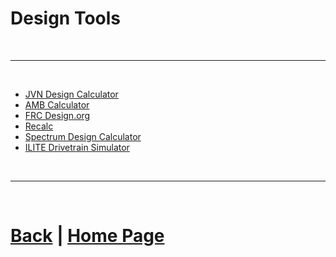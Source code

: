 # Design Tools

<br>

***

<br>

- [JVN Design Calculator](https://www.chiefdelphi.com/uploads/default/original/3X/2/b/2bf9206b962f74ed5556a0ae936ef0bf365ac975.xlsx)
- [AMB Calculator](https://ambcalc.com/)
- [FRC Design.org](https://www.frcdesign.org/)
- [Recalc](https://www.reca.lc/)
- [Spectrum Design Calculator](http://designsheet.spectrum3847.org/)
- [ILITE Drivetrain Simulator](https://www.chiefdelphi.com/t/ilite-drivetrain-simulator-v2020/369188)

<br>

***

<br>

# [Back](https://docs.lynkrobotics.org/design/) | [Home Page](https://docs.lynkrobotics.org/)

